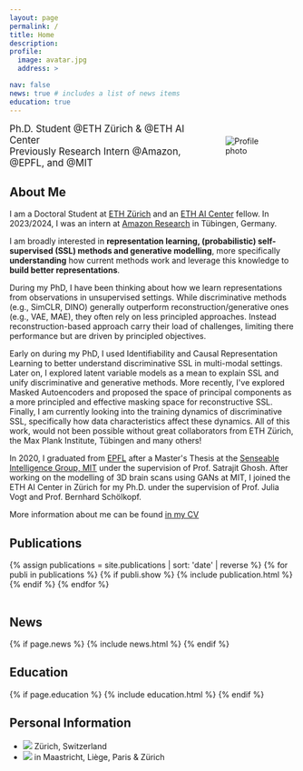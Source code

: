 ```yaml
---
layout: page
permalink: /
title: Home
description:
profile:
  image: avatar.jpg
  address: >

nav: false
news: true # includes a list of news items
education: true
---
```


<div style="display: flex; align-items: center; gap: 50px;">
  <span style="font-size: 1.2em;">
    Ph.D. Student @ETH Zürich & @ETH AI Center <br> Previously Research Intern @Amazon, @EPFL, and @MIT
  </span>
  <img class="img-responsive rounded-circle profile" src="assets/img/avatar.jpg" alt="Profile photo" style="max-width: 100px; margin-right: 50px;">
</div>

## About Me

<!-- <div style="display: flex; align-items: center; gap: 20px;"> -->
<div markdown="1"> 

  I am a Doctoral Student at [ETH Zürich](https://ethz.ch/) and an [ETH AI Center](https://ai.ethz.ch/) fellow. In 2023/2024, I was an intern at [Amazon Research](https://www.amazon.science) in Tübingen, Germany. 

  I am broadly interested in **representation learning, (probabilistic) self-supervised (SSL) methods and generative modelling**, more specifically **understanding** how current methods work and leverage this knowledge to **build better representations**. 
  
  During my PhD, I have been thinking about how we learn representations from observations in unsupervised settings. While discriminative methods (e.g., SimCLR, DINO) generally outperform reconstruction/generative ones (e.g., VAE, MAE), they often rely on less principled approaches. Instead reconstruction-based approach carry their load of challenges, limiting there performance but are driven by principled objectives. 
  
  Early on during my PhD, I used Identifiability and Causal Representation Learning to better understand discriminative SSL in multi-modal settings. Later on, I explored latent variable models as a mean to explain SSL and unify discriminative and generative methods. More recently, I've explored Masked Autoencoders and proposed the space of principal components as a more principled and effective masking space for reconstructive SSL. Finally, I am currently looking into the training dynamics of discriminative SSL, specifically how data characteristics affect these dynamics. All of this work, would not been possible without great collaborators from ETH Zürich, the Max Plank Institute, Tübingen and many others!

  In 2020, I graduated from [EPFL](https://www.epfl.ch/) after a Master's Thesis at the [Senseable Intelligence Group, MIT](https://sensein.group) under the supervision of Prof. Satrajit Ghosh. After working on the modelling of 3D brain scans using GANs at MIT, I joined the ETH AI Center in Zürich for my Ph.D. under the supervision of Prof. Julia Vogt and Prof. Bernhard Schölkopf. 

  More information about me can be found <a href="/assets/pdf/cv.pdf"><u>in my CV</u></a>

</div>

  <!-- <div>
    <img class="img-responsive rounded-circle profile" src="assets/img/avatar.jpg" alt="Profile photo" style="max-width: 250px;">
  </div>
</div> -->

## Publications

<div class="publications">
  <div class="table-responsive">
    <table class="table table-sm table-borderless">
    {% assign publications = site.publications | sort: 'date' | reverse %}
    {% for publi in publications %}
      {% if publi.show %}
        {% include publication.html %}
      {% endif %}
    {% endfor %}
    </table>
  </div>
</div>

## News

{% if page.news %}
{% include news.html %}
{% endif %}

## Education

{% if page.education %}
{% include education.html %}
{% endif %}

## Personal Information

- <img src="../assets/img/placeholder.png" style="max-width: 20px;"> Zürich, Switzerland
- <img src="../assets/img/house.png" style="max-width: 20px;"> in Maastricht, Liège, Paris & Zürich
